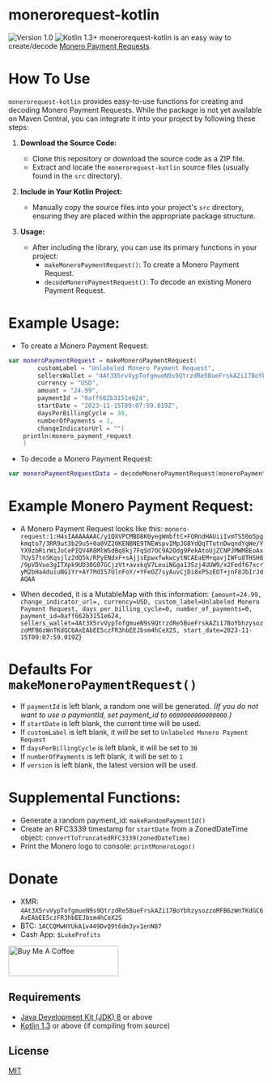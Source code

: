 # monerorequest-kotlin
![Version 1.0](https://img.shields.io/badge/Version-1.0.0-orange.svg)
![Kotlin 1.3+](https://img.shields.io/badge/Kotlin-1.3+-3776ab.svg)
monerorequest-kotlin is an easy way to create/decode [Monero Payment Requests](https://github.com/lukeprofits/Monero_Payment_Request_Standard).


# How To Use
`monerorequest-kotlin` provides easy-to-use functions for creating and decoding Monero Payment Requests. While the package is not yet available on Maven Central, you can integrate it into your project by following these steps:

1. **Download the Source Code:**
   - Clone this repository or download the source code as a ZIP file.
   - Extract and locate the `monerorequest-kotlin` source files (usually found in the `src` directory).

2. **Include in Your Kotlin Project:**
   - Manually copy the source files into your project's `src` directory, ensuring they are placed within the appropriate package structure.

3. **Usage:**
   - After including the library, you can use its primary functions in your project:
     - `makeMoneroPaymentRequest()`: To create a Monero Payment Request.
     - `decodeMoneroPaymentRequest()`: To decode an existing Monero Payment Request.


# Example Usage:
* To create a Monero Payment Request:
``` kotlin
var moneroPaymentRequest = makeMoneroPaymentRequest(
        customLabel = "Unlabeled Monero Payment Request",
        sellersWallet = "4At3X5rvVypTofgmueN9s9QtrzdRe5BueFrskAZi17BoYbhzysozzoMFB6zWnTKdGC6AxEAbEE5czFR3hbEEJbsm4hCeX2S",
        currency = "USD",
        amount = "24.99",
        paymentId = "0aff662b3151e624",
        startDate = "2023-11-15T09:07:59.019Z",
        daysPerBillingCycle = 30,
        numberOfPayments = 1,
        changeIndicatorUrl = "")
    println(monero_payment_request
    )
```

* To decode a Monero Payment Request:
``` kotlin
var moneroPaymentRequestData = decodeMoneroPaymentRequest(moneroPaymentRequest = "monero-request:1:H4sIAAAAAAAC/y1QyU7DMBD9lcrntkriOFVyS0uKBCqCLlB6sex40kQkdvECJIh/xymc5i0z8zTzjVinnLQoQxGZpymaorJm8gy0kaIpmVWaOt16e3Sc1iDL3rPD7uYqGKs62jIOY8tBXhGIyUZJ0GryyPoOpJ1s4d2BsX5CsN7QC2jKm7Zt5JmWfdkCynAwRdJ13Duqope/OYMyL/8T2ggfEbCqSpKI45CEkESxX2mgbUEb+sl8HQ+Jc4uPRH8895e9qs6dg4fUpE9WD2ILZOlgrc1bfmrCxVK98nrojRoGtVkvk+FF7u/F7SrJv4qcFwUph/UW1x7dcdPF9QqO0W6MtExbKpiF8W9BhGdhMIuSfRBnhGR4MY9jfEI/vzFHmeFdAQAA")
```

# Example Monero Payment Request:
* A Monero Payment Request looks like this: 
```monero-request:1:H4sIAAAAAAAC/y1QXVPCMBD8K0yegWmbftC+FQRndHAUiiIvmTS50o5pgkmqto7/3RR9ut3b29u5+0a0VZ20KENBNE9TNEWspvIMpJG8YdQqTTotnDwqndYgWe/YYX9zbRirWiJoCePIQV4R8MlWSdBq8kj7FqSd7OC9A2Odg9PekAtoUjZCNPJMWM8EoAx7UyS7tnSKqsjlz2dQ5k/RPyENdxF+sAjjsEpwxfwkwcytNCAEaEM+qavjIWFu8THSH8/9pVDVue3gITXpk9UD30G07GCjzVt+avxkqV7LeuiNGga13Szj4UUW9/x2Fedf67xcryM2bHa4duiuNG1Yr+AY7MdIS7UlnFoY/+YFeOZ7syAuvCjDi8xP5zEOT+jnF8JbIrJdAQAA```

* When decoded, it is a MutableMap with this information: `{amount=24.99, change_indicator_url=, currency=USD, custom_label=Unlabeled Monero Payment Request, days_per_billing_cycle=0, number_of_payments=0, payment_id=0aff662b3151e624, sellers_wallet=4At3X5rvVypTofgmueN9s9QtrzdRe5BueFrskAZi17BoYbhzysozzoMFB6zWnTKdGC6AxEAbEE5czFR3hbEEJbsm4hCeX2S, start_date=2023-11-15T09:07:59.019Z}`


# Defaults For `makeMoneroPaymentRequest()`
* If `paymentId` is left blank, a random one will be generated. *(If you do not want to use a paymentId, set payment_id to `0000000000000000`.)*
* If `startDate` is left blank, the current time will be used.
* If `customLabel` is left blank, it will be set to `Unlabeled Monero Payment Request`
* If `daysPerBillingCycle` is left blank, it will be set to `30`
* If `numberOfPayments` is left blank, it will be set to `1`
* If `version` is left blank, the latest version will be used.


# Supplemental Functions: 
* Generate a random payment_id: `makeRandomPaymentId()`
* Create an RFC3339 timestamp for `startDate` from a ZonedDateTime object: `convertToTruncatedRFC3339(zonedDateTime)`
* Print the Monero logo to console: `printMoneroLogo()`


# Donate
- XMR: `4At3X5rvVypTofgmueN9s9QtrzdRe5BueFrskAZi17BoYbhzysozzoMFB6zWnTKdGC6AxEAbEE5czFR3hbEEJbsm4hCeX2S`
- BTC: `1ACCQMwHYUkA1v449DvQ9t6dm3yv1enN87`
- Cash App: `$LukeProfits`
<a href="https://www.buymeacoffee.com/lukeprofits" target="_blank">
  <img src="https://cdn.buymeacoffee.com/buttons/v2/default-yellow.png" alt="Buy Me A Coffee" style="height: 60px !important;width: 217px !important;">
</a><br>

## Requirements
- [Java Development Kit (JDK) 8](https://www.oracle.com/java/technologies/javase/javase-jdk8-downloads.html) or above
- [Kotlin 1.3](https://github.com/JetBrains/kotlin/releases) or above (if compiling from source)


## License
[MIT](/LICENSE)
